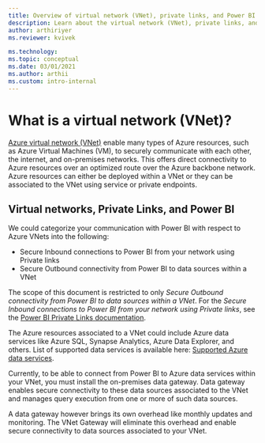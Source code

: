 ```yaml
---
title: Overview of virtual network (VNet), private links, and Power BI
description: Learn about the virtual network (VNet), private links, and Power BI.
author: arthiriyer
ms.reviewer: kvivek

ms.technology:
ms.topic: conceptual
ms.date: 03/01/2021
ms.author: arthii
ms.custom: intro-internal
---
```


# What is a virtual network (VNet)? 

[Azure virtual network (VNet)](/azure/virtual-network/virtual-networks-overview) enable many types of Azure resources, such as Azure Virtual Machines (VM), to securely communicate with each other, the internet, and on-premises networks. This offers direct connectivity to Azure resources over an optimized route over the Azure backbone network. Azure resources can either be deployed within a VNet or they can be associated to the VNet using service or private endpoints.  

## Virtual networks, Private Links, and Power BI

We could categorize your communication with Power BI with respect to Azure VNets into the following:
-	Secure Inbound connections to Power BI from your network using Private links 
-	Secure Outbound connectivity from Power BI to data sources within a VNet

The scope of this document is restricted to only *Secure Outbound connectivity from Power BI to data sources within a VNet*. For the *Secure Inbound connections to Power BI from your network using Private links*, see the [Power BI Private Links documentation](/power-bi/admin/service-security-private-links). 

The Azure resources associated to a VNet could include Azure data services like Azure SQL, Synapse Analytics, Azure Data Explorer, and others. List of supported data services is available here: [Supported Azure data services](use-data-gateways-sources-power-bi.md#supported-azure-data-services).

Currently, to be able to connect from Power BI to Azure data services within your VNet, you must install the on-premises data gateway. Data gateway enables secure connectivity to these data sources associated to the VNet and manages query execution from one or more of such data sources. 

A data gateway however brings its own overhead like monthly updates and monitoring. The VNet Gateway will eliminate this overhead and enable secure connectivity to data sources associated to your VNet. 

